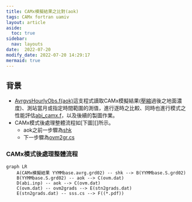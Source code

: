 ```yaml
---
title: CAMx模擬結果之比對(aok)
tags: CAMx fortran uamiv
layout: article
aside:
  toc: true
sidebar:
  nav: layouts
date:  2022-07-20
modify_date: 2022-07-20 14:29:17
mermaid: true
---
```

## 背景
- [AvrgvsHourlyObs.f(aok)][aok]這支程式讀取CAMx模擬結果([壓縮][shk]過後之地面濃度)、測站當月或指定時間範圍的測值，進行逐時之比較、同時也進行模式之性能評估[abi_camx.f][abi]，以及後續的製圖作業。
- CAMx模式後處理整體流程如[下圖][]所示。
  - aok之前一步驟為[shk][shk]
  - 下一步驟為[ovm2gr.cs][ovm2gr]

### CAMx模式後處理整體流程

```mermaid
graph LR
    A(CAMx模擬結果 YYMMbase.avrg.grd02) -- shk --> B(YYMMbase.S.grd02)
    B(YYMMbase.S.grd02) -- aok --> C(ovm.dat)
    D(abi.inp) -- aok --> C(ovm.dat)
    C(ovm.dat) -- ovm2grads --> E(stn2grads.dat)
    E(stn2grads.dat) -- sss.cs --> F((*.pdf))
```

[pp_LR]: <https://github.com/sinotec2/FAQ/blob/main/_posts/2022-07-20-aok.md#CAMx模式後處理整體流程> "CAMx模式後處理整體流程"
[aok]: <https://github.com/sinotec2/Focus-on-Air-Quality/blob/main/CAMx/PostProcess/AvrgvsHourlyObs.f> "Github:AvrgvsHourlyObs.f"
[shk]: <https://sinotec2.github.io/FAQ/2022/07/19/shk.html> "CAMx模擬結果之壓縮"
[abi]: <https://github.com/sinotec2/Focus-on-Air-Quality/blob/main/CAMx/PostProcess/abi_camx.f> "GitHub：abi_camx.f"
[ovm2gr]: <> ""